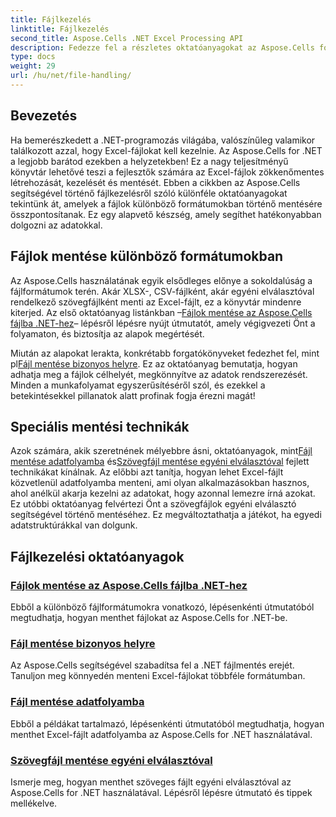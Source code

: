 ```yaml
---
title: Fájlkezelés
linktitle: Fájlkezelés
second_title: Aspose.Cells .NET Excel Processing API
description: Fedezze fel a részletes oktatóanyagokat az Aspose.Cells for .NET fájlok kezeléséhez, beleértve a különféle formátumokba, helyekre és egyéni elválasztókra való mentést.
type: docs
weight: 29
url: /hu/net/file-handling/
---
```

## Bevezetés

Ha bemerészkedett a .NET-programozás világába, valószínűleg valamikor találkozott azzal, hogy Excel-fájlokat kell kezelnie. Az Aspose.Cells for .NET a legjobb barátod ezekben a helyzetekben! Ez a nagy teljesítményű könyvtár lehetővé teszi a fejlesztők számára az Excel-fájlok zökkenőmentes létrehozását, kezelését és mentését. Ebben a cikkben az Aspose.Cells segítségével történő fájlkezelésről szóló különféle oktatóanyagokat tekintünk át, amelyek a fájlok különböző formátumokban történő mentésére összpontosítanak. Ez egy alapvető készség, amely segíthet hatékonyabban dolgozni az adatokkal.

## Fájlok mentése különböző formátumokban
Az Aspose.Cells használatának egyik elsődleges előnye a sokoldalúság a fájlformátumok terén. Akár XLSX-, CSV-fájlként, akár egyéni elválasztóval rendelkező szövegfájlként menti az Excel-fájlt, ez a könyvtár mindenre kiterjed. Az első oktatóanyag listánkban –[Fájlok mentése az Aspose.Cells fájlba .NET-hez](./file-saving-files-in-aspose-cells-for-net/)– lépésről lépésre nyújt útmutatót, amely végigvezeti Önt a folyamaton, és biztosítja az alapok megértését.

Miután az alapokat lerakta, konkrétabb forgatókönyveket fedezhet fel, mint pl[Fájl mentése bizonyos helyre](./file-saving-file-to-some-location/). Ez az oktatóanyag bemutatja, hogyan adhatja meg a fájlok célhelyét, megkönnyítve az adatok rendszerezését. Minden a munkafolyamat egyszerűsítéséről szól, és ezekkel a betekintésekkel pillanatok alatt profinak fogja érezni magát!

## Speciális mentési technikák
 Azok számára, akik szeretnének mélyebbre ásni, oktatóanyagok, mint[Fájl mentése adatfolyamba](./file-saving-file-to-stream/) és[Szövegfájl mentése egyéni elválasztóval](./file-saving-text-file-with-custom-separator/) fejlett technikákat kínálnak. Az előbbi azt tanítja, hogyan lehet Excel-fájlt közvetlenül adatfolyamba menteni, ami olyan alkalmazásokban hasznos, ahol anélkül akarja kezelni az adatokat, hogy azonnal lemezre írná azokat. Ez utóbbi oktatóanyag felvértezi Önt a szövegfájlok egyéni elválasztó segítségével történő mentéséhez. Ez megváltoztathatja a játékot, ha egyedi adatstruktúrákkal van dolgunk.

## Fájlkezelési oktatóanyagok
### [Fájlok mentése az Aspose.Cells fájlba .NET-hez](./file-saving-files-in-aspose-cells-for-net/)
Ebből a különböző fájlformátumokra vonatkozó, lépésenkénti útmutatóból megtudhatja, hogyan menthet fájlokat az Aspose.Cells for .NET-be.
### [Fájl mentése bizonyos helyre](./file-saving-file-to-some-location/)
Az Aspose.Cells segítségével szabadítsa fel a .NET fájlmentés erejét. Tanuljon meg könnyedén menteni Excel-fájlokat többféle formátumban.
### [Fájl mentése adatfolyamba](./file-saving-file-to-stream/)
Ebből a példákat tartalmazó, lépésenkénti útmutatóból megtudhatja, hogyan menthet Excel-fájlt adatfolyamba az Aspose.Cells for .NET használatával.
### [Szövegfájl mentése egyéni elválasztóval](./file-saving-text-file-with-custom-separator/)
Ismerje meg, hogyan menthet szöveges fájlt egyéni elválasztóval az Aspose.Cells for .NET használatával. Lépésről lépésre útmutató és tippek mellékelve.